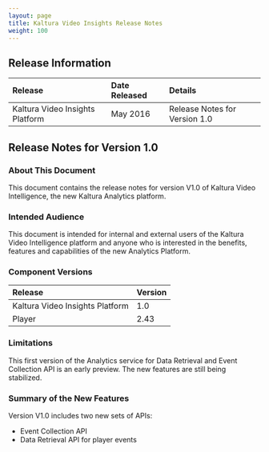 ```yaml
---
layout: page
title: Kaltura Video Insights Release Notes
weight: 100
---
```


## Release Information  

| Release       | Date Released     | Details     
|:---|:---|:---
| Kaltura Video Insights Platform             | May 2016            | Release Notes for Version 1.0 	


## Release Notes for Version 1.0  

### About This Document  
This document contains the release notes for version V1.0 of Kaltura Video Intelligence, the new Kaltura Analytics platform.

### Intended Audience  
This document is intended for internal and external users of the Kaltura Video Intelligence platform and anyone who is interested in the benefits, features and capabilities of the new Analytics Platform.

### Component Versions  

| Release       | Version     
|:---|:---|
| Kaltura Video Insights Platform             | 1.0  	
| Player             | 2.43  	

### Limitations  
This first version of the Analytics service for Data Retrieval and Event Collection API is an early preview. The new features are still being stabilized. 

### Summary of the New Features  
Version V1.0 includes two new sets of APIs:  
* Event Collection API 
* Data Retrieval API for player events
